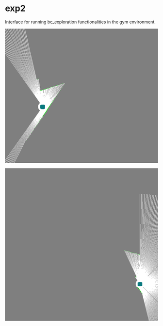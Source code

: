 # exp2
Interface for running bc_exploration functionalities in the gym environment.

![Alt Text](doc/ColoredEgoCostmapRandomAisleTurnEnv.gif)

![Alt Text](doc/ComplexCostmapRandomAisleTurnEnv.gif)

